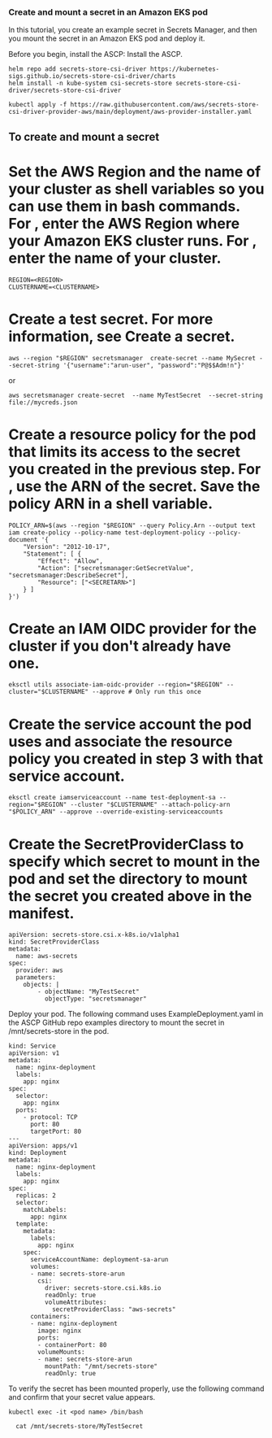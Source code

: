 ### Create and mount a secret in an Amazon EKS pod
In this tutorial, you create an example secret in Secrets Manager, and then you mount the secret in an Amazon EKS pod and deploy it.

Before you begin, install the ASCP: Install the ASCP. 

```
helm repo add secrets-store-csi-driver https://kubernetes-sigs.github.io/secrets-store-csi-driver/charts
helm install -n kube-system csi-secrets-store secrets-store-csi-driver/secrets-store-csi-driver
```
```
kubectl apply -f https://raw.githubusercontent.com/aws/secrets-store-csi-driver-provider-aws/main/deployment/aws-provider-installer.yaml
```

## To create and mount a secret

# Set the AWS Region and the name of your cluster as shell variables so you can use them in bash commands. For , enter the AWS Region where your Amazon EKS cluster runs. For , enter the name of your cluster.
```
REGION=<REGION>
CLUSTERNAME=<CLUSTERNAME>
```
  
# Create a test secret. For more information, see Create a secret.

```
aws --region "$REGION" secretsmanager  create-secret --name MySecret --secret-string '{"username":"arun-user", "password":"P@$$Adm!n"}'
```
or
```
aws secretsmanager create-secret  --name MyTestSecret  --secret-string file://mycreds.json
```

# Create a resource policy for the pod that limits its access to the secret you created in the previous step. For , use the ARN of the secret. Save the policy ARN in a shell variable.

```
POLICY_ARN=$(aws --region "$REGION" --query Policy.Arn --output text iam create-policy --policy-name test-deployment-policy --policy-document '{
    "Version": "2012-10-17",
    "Statement": [ {
        "Effect": "Allow",
        "Action": ["secretsmanager:GetSecretValue", "secretsmanager:DescribeSecret"],
        "Resource": ["<SECRETARN>"]
    } ]
}')
```
# Create an IAM OIDC provider for the cluster if you don't already have one.
```
eksctl utils associate-iam-oidc-provider --region="$REGION" --cluster="$CLUSTERNAME" --approve # Only run this once
```

# Create the service account the pod uses and associate the resource policy you created in step 3 with that service account.

```
eksctl create iamserviceaccount --name test-deployment-sa --region="$REGION" --cluster "$CLUSTERNAME" --attach-policy-arn "$POLICY_ARN" --approve --override-existing-serviceaccounts
```

# Create the SecretProviderClass to specify which secret to mount in the pod and set the directory to mount the secret you created above in the manifest.

```
apiVersion: secrets-store.csi.x-k8s.io/v1alpha1
kind: SecretProviderClass
metadata:
  name: aws-secrets
spec:
  provider: aws
  parameters:
    objects: |
        - objectName: "MyTestSecret"
          objectType: "secretsmanager"
```

Deploy your pod. The following command uses ExampleDeployment.yaml in the ASCP GitHub repo examples directory to mount the secret in /mnt/secrets-store in the pod.

```
kind: Service
apiVersion: v1
metadata:
  name: nginx-deployment
  labels:
    app: nginx
spec:
  selector:
    app: nginx
  ports:
    - protocol: TCP
      port: 80
      targetPort: 80
---
apiVersion: apps/v1
kind: Deployment
metadata:
  name: nginx-deployment
  labels:
    app: nginx
spec:
  replicas: 2
  selector:
    matchLabels:
      app: nginx
  template:
    metadata:
      labels:
        app: nginx
    spec:
      serviceAccountName: deployment-sa-arun
      volumes:
      - name: secrets-store-arun
        csi:
          driver: secrets-store.csi.k8s.io
          readOnly: true
          volumeAttributes:
            secretProviderClass: "aws-secrets"
      containers:
      - name: nginx-deployment
        image: nginx
        ports:
        - containerPort: 80
        volumeMounts:
        - name: secrets-store-arun
          mountPath: "/mnt/secrets-store"
          readOnly: true
```

To verify the secret has been mounted properly, use the following command and confirm that your secret value appears.
```
kubectl exec -it <pod name> /bin/bash

  cat /mnt/secrets-store/MyTestSecret
  ```
